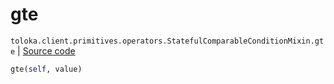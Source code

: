 # gte
`toloka.client.primitives.operators.StatefulComparableConditionMixin.gte` | [Source code](https://github.com/Toloka/toloka-kit/blob/v1.2.3/src/client/primitives/operators.py#L194)

```python
gte(self, value)
```

